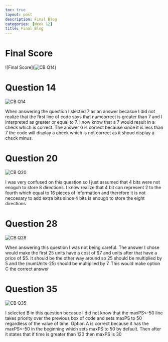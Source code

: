 ```yaml
---
toc: true
layout: post
description: Final Blog
categories: [Week 12]
title: Final Blog
---
```

# Final Score

![Final Score](![CB Q14](https://files.slack.com/files-pri/TUDAF53UJ-F049M8F4S7R/image.png))

# Question 14

![CB Q14](https://files.slack.com/files-pri/TUDAF53UJ-F049M8F4S7R/image.png)

When answering the question I slected 7 as an answer becasue I did not realize that the first line of code says that numcorrect is greater than 7 and I interpreted as greater or equal to 7. I now know that a 7 would result in a check which is correct. The answer 6 is correct because since it is less than 7 the code will display a check which is not correct as it shoud display a check minus.

# Question 20

![CB Q20](https://files.slack.com/files-pri/TUDAF53UJ-F04AEG39NTB/image.png)

I was very confused on this question so I just assumed that 4 bits were not enoguh to store 8 directions. I know realize that 4 bit can represent 2 to the fourth which equal to 16 pieces of information and therefore it is not neccesary to add extra bits since 4 bits is enough to store the eight directions

# Question 28

![CB Q28](https://files.slack.com/files-pri/TUDAF53UJ-F04AEHFPR0R/image.png)

When answering this question I was not being careful. The answer I chose would make the first 25 units have a cost of $7 and units after that have a price of $5. It should be the other way around so 25 should be multiplied by 5 and the (numUnits-25) should be multiplied by 7. This would make option C the correct answer

# Question 35
 
![CB Q35](https://files.slack.com/files-pri/TUDAF53UJ-F049Z10S0Q5/image.png)

I selected B in this question becasue I did not know that the maxPS<-50 line takes priority over the previous box of code and sets maxPS to 50 regardless of the value of time. Option A is correct because it has the maxPS<-50 in the beginning which sets maxPS to 50 by default. Then after it states that if time is greater than 120 then maxPS is 30

#